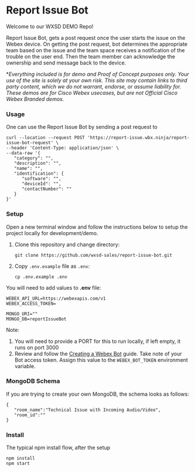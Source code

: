 # Report Issue Bot
Welcome to our WXSD DEMO Repo! <!-- Keep this here --> 

Report Issue Bot, gets a post request once the user starts the issue on the Webex device. On getting the post request, bot determines the appropriate team based on the issue and the team space receives a notification of the trouble on the user end. Then the team member can acknowledge the ownership and send message back to the device.

<!-- Keep the following here -->  
 *_Everything included is for demo and Proof of Concept purposes only. Your use of the site is solely at your own risk. This site may contain links to third party content, which we do not warrant, endorse, or assume liability for. These demos are for Cisco Webex usecases, but are not Official Cisco Webex Branded demos._
 
### Usage

One can use the Report Issue Bot by sending a post request to

```
curl --location --request POST 'https://report-issue.wbx.ninja/report-issue-bot-request' \
--header 'Content-Type: application/json' \
--data-raw '{
   "category": "",
   "description": "",
   "name": "",
   "identification": {
      "software": "",
      "deviceId": "",
      "contactNumber": ""
   }
}'
```

### Setup

Open a new terminal window and follow the instructions below to setup the project locally for development/demo.

1. Clone this repository and change directory:

   ```
   git clone https://github.com/wxsd-sales/report-issue-bot.git
   ```

2. Copy `.env.example` file as `.env`:
   ```
   cp .env.example .env
   ```

You will need to add values to **.env** file:

```
WEBEX_API_URL=https://webexapis.com/v1
WEBEX_ACCESS_TOKEN=

MONGO_URI=""
MONGO_DB=reportIssueBot
```

Note:

1. You will need to provide a PORT for this to run locally, if left empty, it runs on port 3000
2. Review and follow the [Creating a Webex Bot](https://developer.webex.com/docs/bots#creating-a-webex-bot) guide.
   Take note of your Bot access token. Assign this value to the `WEBEX_BOT_TOKEN` environment variable.

### MongoDB Schema
If you are trying to create your own MongoDB, the schema looks as follows:
```
{
   "room_name":"Technical Issue with Incoming Audio/Video",
   "room_id":""
}
```

### Install

The typical npm install flow, after the setup

```
npm install
npm start
```
